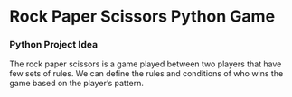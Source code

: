 # Rock Paper Scissors Python Game

### Python Project Idea 

The rock paper scissors is a game played between two players that have few sets of rules. We can define the rules and conditions of who wins the game based on the player’s pattern.
